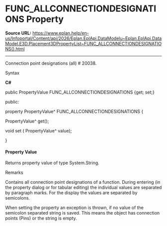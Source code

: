 # FUNC_ALLCONNECTIONDESIGNATIONS Property

**Source URL:** https://www.eplan.help/en-us/Infoportal/Content/api/2026/Eplan.EplApi.DataModelu~Eplan.EplApi.DataModel.E3D.Placement3DPropertyList~FUNC_ALLCONNECTIONDESIGNATIONS().html

---

Connection point designations (all) # 20038.

Syntax

**C#**



public PropertyValue FUNC_ALLCONNECTIONDESIGNATIONS {get; set;}

public:

property PropertyValue^ FUNC_ALLCONNECTIONDESIGNATIONS {

   PropertyValue^ get();

   void set (    PropertyValue^ value);

}


#### Property Value

Returns property value of type System.String.

Remarks

Contains all connection point designations of a function. During entering (in the property dialog or for tabular editing) the individual values are separated by paragraph marks. For the display the values are separated by semicolons.

When setting the property an exception is thrown, if no value of the semicolon separated string is saved. This means the object has connection points (Pins) or the string is empty.
